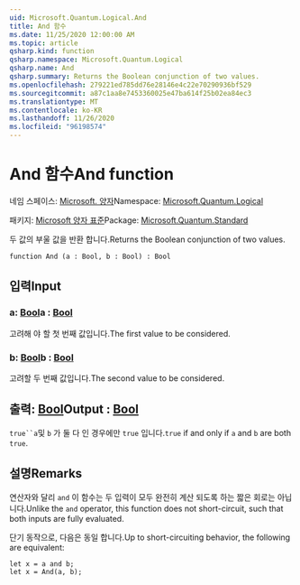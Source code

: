 ```yaml
---
uid: Microsoft.Quantum.Logical.And
title: And 함수
ms.date: 11/25/2020 12:00:00 AM
ms.topic: article
qsharp.kind: function
qsharp.namespace: Microsoft.Quantum.Logical
qsharp.name: And
qsharp.summary: Returns the Boolean conjunction of two values.
ms.openlocfilehash: 279221ed785dd76e28146e4c22e70290936bf529
ms.sourcegitcommit: a87c1aa8e7453360025e47ba614f25b02ea84ec3
ms.translationtype: MT
ms.contentlocale: ko-KR
ms.lasthandoff: 11/26/2020
ms.locfileid: "96198574"
---
```

# <a name="and-function"></a><span data-ttu-id="21ea0-102">And 함수</span><span class="sxs-lookup"><span data-stu-id="21ea0-102">And function</span></span>

<span data-ttu-id="21ea0-103">네임 스페이스: [Microsoft. 양자](xref:Microsoft.Quantum.Logical)</span><span class="sxs-lookup"><span data-stu-id="21ea0-103">Namespace: [Microsoft.Quantum.Logical](xref:Microsoft.Quantum.Logical)</span></span>

<span data-ttu-id="21ea0-104">패키지: [Microsoft 양자 표준](https://nuget.org/packages/Microsoft.Quantum.Standard)</span><span class="sxs-lookup"><span data-stu-id="21ea0-104">Package: [Microsoft.Quantum.Standard](https://nuget.org/packages/Microsoft.Quantum.Standard)</span></span>


<span data-ttu-id="21ea0-105">두 값의 부울 값을 반환 합니다.</span><span class="sxs-lookup"><span data-stu-id="21ea0-105">Returns the Boolean conjunction of two values.</span></span>

```qsharp
function And (a : Bool, b : Bool) : Bool
```


## <a name="input"></a><span data-ttu-id="21ea0-106">입력</span><span class="sxs-lookup"><span data-stu-id="21ea0-106">Input</span></span>

### <a name="a--bool"></a><span data-ttu-id="21ea0-107">a: [Bool](xref:microsoft.quantum.lang-ref.bool)</span><span class="sxs-lookup"><span data-stu-id="21ea0-107">a : [Bool](xref:microsoft.quantum.lang-ref.bool)</span></span>

<span data-ttu-id="21ea0-108">고려해 야 할 첫 번째 값입니다.</span><span class="sxs-lookup"><span data-stu-id="21ea0-108">The first value to be considered.</span></span>


### <a name="b--bool"></a><span data-ttu-id="21ea0-109">b: [Bool](xref:microsoft.quantum.lang-ref.bool)</span><span class="sxs-lookup"><span data-stu-id="21ea0-109">b : [Bool](xref:microsoft.quantum.lang-ref.bool)</span></span>

<span data-ttu-id="21ea0-110">고려할 두 번째 값입니다.</span><span class="sxs-lookup"><span data-stu-id="21ea0-110">The second value to be considered.</span></span>



## <a name="output--bool"></a><span data-ttu-id="21ea0-111">출력: [Bool](xref:microsoft.quantum.lang-ref.bool)</span><span class="sxs-lookup"><span data-stu-id="21ea0-111">Output : [Bool](xref:microsoft.quantum.lang-ref.bool)</span></span>

<span data-ttu-id="21ea0-112">`true``a`및 `b` 가 둘 다 인 경우에만 `true` 입니다.</span><span class="sxs-lookup"><span data-stu-id="21ea0-112">`true` if and only if `a` and `b` are both `true`.</span></span>

## <a name="remarks"></a><span data-ttu-id="21ea0-113">설명</span><span class="sxs-lookup"><span data-stu-id="21ea0-113">Remarks</span></span>

<span data-ttu-id="21ea0-114">연산자와 달리 `and` 이 함수는 두 입력이 모두 완전히 계산 되도록 하는 짧은 회로는 아닙니다.</span><span class="sxs-lookup"><span data-stu-id="21ea0-114">Unlike the `and` operator, this function does not short-circuit, such that both inputs are fully evaluated.</span></span>

<span data-ttu-id="21ea0-115">단기 동작으로, 다음은 동일 합니다.</span><span class="sxs-lookup"><span data-stu-id="21ea0-115">Up to short-circuiting behavior, the following are equivalent:</span></span>

```Q#
let x = a and b;
let x = And(a, b);
```
